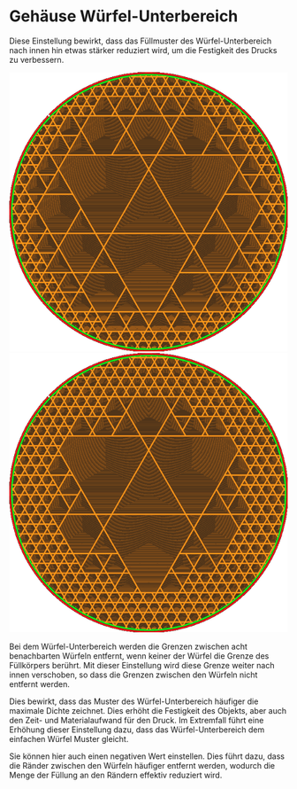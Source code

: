 Gehäuse Würfel-Unterbereich
====
Diese Einstellung bewirkt, dass das Füllmuster des Würfel-Unterbereich nach innen hin etwas stärker reduziert wird, um die Festigkeit des Drucks zu verbessern.

![Würfel-Unterbereich ohne zusätzliche Schale](../../../articles/images/sub_div_rad_add_small.png)
![Zusätzliche Schale von 5mm](../../../articles/images/sub_div_rad_add_large.png)

Bei dem Würfel-Unterbereich werden die Grenzen zwischen acht benachbarten Würfeln entfernt, wenn keiner der Würfel die Grenze des Füllkörpers berührt. Mit dieser Einstellung wird diese Grenze weiter nach innen verschoben, so dass die Grenzen zwischen den Würfeln nicht entfernt werden.

Dies bewirkt, dass das Muster des Würfel-Unterbereich häufiger die maximale Dichte zeichnet. Dies erhöht die Festigkeit des Objekts, aber auch den Zeit- und Materialaufwand für den Druck. Im Extremfall führt eine Erhöhung dieser Einstellung dazu, dass das Würfel-Unterbereich dem einfachen Würfel Muster gleicht.

Sie können hier auch einen negativen Wert einstellen. Dies führt dazu, dass die Ränder zwischen den Würfeln häufiger entfernt werden, wodurch die Menge der Füllung an den Rändern effektiv reduziert wird.